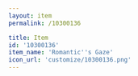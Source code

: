 ```yaml
---
layout: item
permalink: /10300136

title: Item
id: '10300136'
item_name: 'Romantic''s Gaze'
icon_url: 'customize/10300136.png'
---
```

